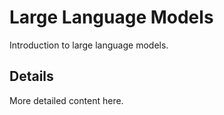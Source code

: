 # Large Language Models
Introduction to large language models.

## Details
More detailed content here.

